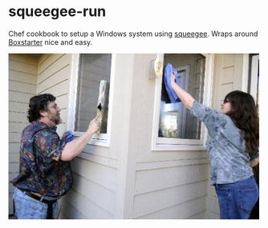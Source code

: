squeegee-run
============

Chef cookbook to setup a Windows system using [squeegee](https://github.com/gretel/squeegee). Wraps around [Boxstarter](http://boxstarter.org/) nice and easy.

![Squeegee-run Logo](https://raw.githubusercontent.com/gretel/squeegee/master/doc/squeegee-run.jpeg "folks enjoying windows and clear vision")
